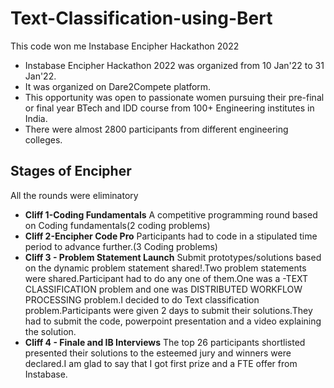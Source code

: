 # Text-Classification-using-Bert
This code won me Instabase Encipher Hackathon 2022

* Instabase Encipher Hackathon 2022 was organized from 10 Jan'22 to 31 Jan'22.
* It was organized on Dare2Compete platform.
* This opportunity was open to passionate women pursuing their pre-final or final year BTech and IDD course from 100+ Engineering institutes in India.
* There were almost 2800 participants from different engineering colleges.

## Stages of Encipher
All the rounds were eliminatory
* **Cliff 1-Coding Fundamentals**
  A competitive programming round based on Coding fundamentals(2 coding problems)
* **Cliff 2-Encipher Code Pro**
  Participants had to code in a stipulated time period to advance further.(3 Coding problems)
* **Cliff 3 - Problem Statement Launch**
  Submit prototypes/solutions based on the dynamic problem statement shared!.Two problem statements were shared.Participant had to do any one of them.One was a -TEXT             CLASSIFICATION problem and one was DISTRIBUTED WORKFLOW PROCESSING problem.I decided to do Text classification problem.Participants were given 2 days to submit their           solutions.They had to submit the code, powerpoint presentation and a video explaining the solution.
* **Cliff 4 - Finale and IB Interviews**
  The top 26 participants shortlisted presented their solutions to the esteemed jury and winners were declared.I am glad to say that I got first prize and a FTE offer from       Instabase.

